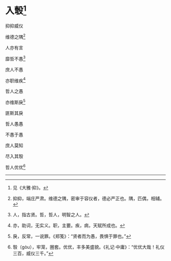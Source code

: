    

# 入彀[^1]

抑抑威仪

维德之隅[^2]

人亦有言

靡哲不愚[^3]

庶人不愚

亦职维疾[^4]

哲人之愚

亦维斯戾[^5]

匪斯其戾

哲人愚愚

不愚于愚

庶人莫知

尽入其彀

哲人优优[^6]

* * *

[^1]: 见《大雅·抑》。
[^2]: 抑抑，端庄严肃。维德之隅，密审于容仪者，德必严正也。隅，匹偶，相辅。
[^3]: 人，指古贤。哲，哲人，明智之人。
[^4]: 亦，助词，无实义。职，主要。疾，病，天赋所成也。
[^5]: 戾，反常，一说罪。《郑笺》：“贤者而为愚，畏惧于罪也。”
[^6]: 彀（gòu），牢笼，圈套。优优，丰多美盛貌。《礼记·中庸》：“优优大哉！礼仪三百，威仪三千。”